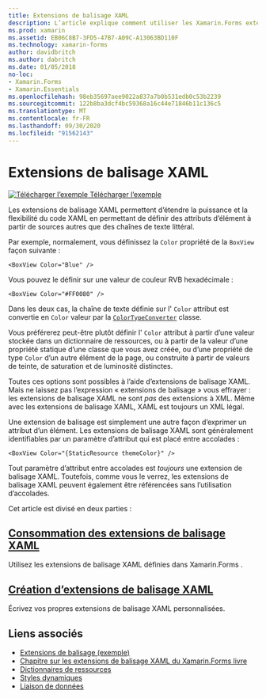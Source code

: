 ```yaml
---
title: Extensions de balisage XAML
description: L’article explique comment utiliser les Xamarin.Forms extensions de balisage XAML pour étendre la puissance et la flexibilité du XAML en permettant de définir des attributs d’élément à partir de sources autres que des chaînes de texte littéral.
ms.prod: xamarin
ms.assetid: EB06C8B7-3FD5-47B7-A09C-A13063BD110F
ms.technology: xamarin-forms
author: davidbritch
ms.author: dabritch
ms.date: 01/05/2018
no-loc:
- Xamarin.Forms
- Xamarin.Essentials
ms.openlocfilehash: 98eb35697aee9022a837a7b0b531edb0c53b2239
ms.sourcegitcommit: 122b8ba3dcf4bc59368a16c44e71846b11c136c5
ms.translationtype: MT
ms.contentlocale: fr-FR
ms.lasthandoff: 09/30/2020
ms.locfileid: "91562143"
---
```

# <a name="xaml-markup-extensions"></a>Extensions de balisage XAML

[![Télécharger l’exemple](~/media/shared/download.png) Télécharger l’exemple](https://docs.microsoft.com/samples/xamarin/xamarin-forms-samples/xaml-markupextensions)

Les extensions de balisage XAML permettent d’étendre la puissance et la flexibilité du code XAML en permettant de définir des attributs d’élément à partir de sources autres que des chaînes de texte littéral.

Par exemple, normalement, vous définissez la `Color` propriété de la `BoxView` façon suivante :

```xaml
<BoxView Color="Blue" />
```

Vous pouvez le définir sur une valeur de couleur RVB hexadécimale :

```xaml
<BoxView Color="#FF0080" />
```

Dans les deux cas, la chaîne de texte définie sur l' `Color` attribut est convertie en `Color` valeur par la [`ColorTypeConverter`](xref:Xamarin.Forms.ColorTypeConverter) classe.

Vous préférerez peut-être plutôt définir l' `Color` attribut à partir d’une valeur stockée dans un dictionnaire de ressources, ou à partir de la valeur d’une propriété statique d’une classe que vous avez créée, ou d’une propriété de type `Color` d’un autre élément de la page, ou construite à partir de valeurs de teinte, de saturation et de luminosité distinctes.

Toutes ces options sont possibles à l’aide d’extensions de balisage XAML. Mais ne laissez pas l’expression « extensions de balisage » vous effrayer : les extensions de balisage XAML ne sont *pas* des extensions à XML. Même avec les extensions de balisage XAML, XAML est toujours un XML légal.

Une extension de balisage est simplement une autre façon d’exprimer un attribut d’un élément. Les extensions de balisage XAML sont généralement identifiables par un paramètre d’attribut qui est placé entre accolades :

```xaml
<BoxView Color="{StaticResource themeColor}" />
```

Tout paramètre d’attribut entre accolades est *toujours* une extension de balisage XAML. Toutefois, comme vous le verrez, les extensions de balisage XAML peuvent également être référencées sans l’utilisation d’accolades.

Cet article est divisé en deux parties :

## <a name="consuming-xaml-markup-extensions"></a>[Consommation des extensions de balisage XAML](consuming.md)  

Utilisez les extensions de balisage XAML définies dans Xamarin.Forms .

## <a name="creating-xaml-markup-extensions"></a>[Création d’extensions de balisage XAML](creating.md)

Écrivez vos propres extensions de balisage XAML personnalisées.

## <a name="related-links"></a>Liens associés

- [Extensions de balisage (exemple)](/samples/xamarin/xamarin-forms-samples/xaml-markupextensions)
- [Chapitre sur les extensions de balisage XAML du Xamarin.Forms livre](~/xamarin-forms/creating-mobile-apps-xamarin-forms/summaries/chapter10.md)
- [Dictionnaires de ressources](~/xamarin-forms/xaml/resource-dictionaries.md)
- [Styles dynamiques](~/xamarin-forms/user-interface/styles/dynamic.md)
- [Liaison de données](~/xamarin-forms/app-fundamentals/data-binding/index.md)